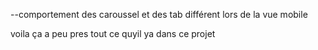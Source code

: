 --comportement des caroussel et des tab différent lors de la vue mobile 

voila ça a peu pres tout ce quyil ya dans ce projet
